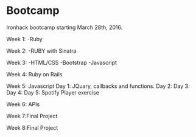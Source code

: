 # Bootcamp
Ironhack bootcamp starting March 28th, 2016.

Week 1:
-Ruby

Week 2:
-RUBY with Sinatra

Week 3:
-HTML/CSS
-Bootstrap
-Javascript

Week 4: Ruby on Rails

Week 5: Javascript
Day 1: JQuary, callbacks and functions.
Day 2:
Day 3:
Day 4:
Day 5: Spotify Player exercise

Week 6: APIs

Week 7:Final Project

Week 8:Final Project
